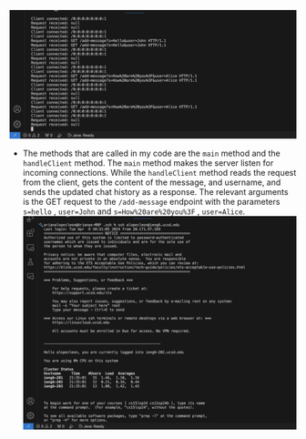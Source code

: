 ![image](ChatServer.jpg)

* The methods that are called in my code are the ```main``` method and the ``handleClient`` method. The ``main`` method makes the server listen for incoming connections. While the ```handleClient``` method reads the request from the client, gets the content of the message, and username, and sends the updated chat history as a response. The relevant arguments is the GET request to the ```/add-message``` endpoint with the parameters ```s=hello``` , ```user=John``` and ```s=How%20are%20you%3F``` , ```user=Alice```.
![SSHterminal](SSH_Terminal.jpg)
